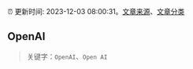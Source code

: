 :alarm_clock: 更新时间: 2023-12-03 08:00:31。[文章来源](/README.md)、[文章分类](/TAGS.md)

## OpenAI


> 关键字：`OpenAI`、`Open AI`



